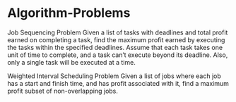 # Algorithm-Problems
Job Sequencing Problem
Given a list of tasks with deadlines and total profit earned on completing a task, find the maximum profit earned by executing the tasks within the specified deadlines. Assume that each task takes one unit of time to complete, and a task can’t execute beyond its deadline. Also, only a single task will be executed at a time.

Weighted Interval Scheduling Problem
Given a list of jobs where each job has a start and finish time, and has profit associated with it, find a maximum profit subset of non-overlapping jobs.
